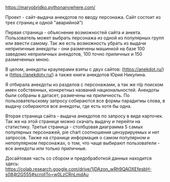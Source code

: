 https://maryobridko.pythonanywhere.com/

Проект - сайт-выдача анекдотов по вводу персонажа. Сайт состоит из трех страниц и одной "аварийной")

Первая страница - объяснение возможностей сайта и анкета. Пользователь может выбрать персонажа из одной из популярных групп или ввести самому. 
Так же есть возможность убрать из выдачи неприличные анекдоты - они размечены машинкой на базе 100 заведомо неприличных анекдотов, 100 точно приличных и 150 размеченных мною.

В целом, анекдоты краулерами взяты с двух сайтов: 
(https://anekdot.ru/)
и 
(https://anekdoty.ru/)
а также книги анекдотов Юрия Никулина.

Я отбирала анекдоты из разделов с персонажами, а так же nlp поиском имен собственных, конкретныз названий национальностей.
Анекдоты были собраны в датасет, размечены на приличность. По пользовательскому запросу собираются все формы парадигмы слова,  в выдачу собираются все анекдоты, где есть хотя бы одна.

Вторая страница сайта - выдача анекдотов по запросу в виде карточек. Так же на этой странице можно скачать выдачу и перейти на статистику.
Третья страница - столбцовая диаграмма 5 самых популярных персонажей, pie chart соотношения цензурируемых и нет запросов. Также на странице информация о самом популярном и непопулярном
персонажах, о том, что чаще выбирают пользователи - все анекдоты или только приличные.

Досайтовая часть со сбором и предобработкой данных находится здесь:
https://colab.research.google.com/drive/1jDAzon_wRh9QAOXEfesbH-s084t2G555#scrollTo=w0LzCRnLmdAu
